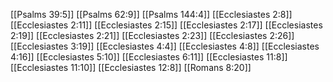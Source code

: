[[Psalms 39:5]]
[[Psalms 62:9]]
[[Psalms 144:4]]
[[Ecclesiastes 2:8]]
[[Ecclesiastes 2:11]]
[[Ecclesiastes 2:15]]
[[Ecclesiastes 2:17]]
[[Ecclesiastes 2:19]]
[[Ecclesiastes 2:21]]
[[Ecclesiastes 2:23]]
[[Ecclesiastes 2:26]]
[[Ecclesiastes 3:19]]
[[Ecclesiastes 4:4]]
[[Ecclesiastes 4:8]]
[[Ecclesiastes 4:16]]
[[Ecclesiastes 5:10]]
[[Ecclesiastes 6:11]]
[[Ecclesiastes 11:8]]
[[Ecclesiastes 11:10]]
[[Ecclesiastes 12:8]]
[[Romans 8:20]]
